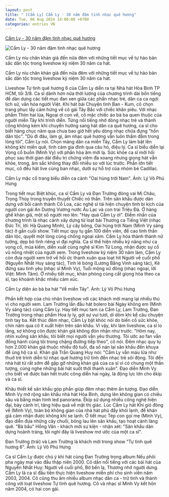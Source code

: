 ```yaml
---
layout: post
title: " [Cẩm Ly] Cẩm Ly - 30 năm đậm tình nhạc quê hương"
date: Tue, 06 Aug 2024 14:00:00 +0700
categories: entries VN
---
```

[Cẩm Ly - 30 năm đậm tình nhạc quê hương](https://baoquangninh.vn/cam-ly-30-nam-dam-tinh-nhac-que-huong-3312328.html)

![Cẩm Ly - 30 năm đậm tình nhạc quê hương](https://media.baoquangninh.vn/thumb/600/upload/image/202408/thumbnail/2242531_d7c7f9aaee3140f57b1064941bc3007e.jpg)

Cẩm Ly níu chân khán giả đến nửa đêm với những tiết mục về tự hào bản sắc dân tộc trong liveshow kỷ niệm 30 năm ca hát.

Cẩm Ly níu chân khán giả đến nửa đêm với những tiết mục về tự hào bản sắc dân tộc trong liveshow kỷ niệm 30 năm ca hát.

Liveshow Tự tình quê hương 6 của Cẩm Ly diễn ra tại Nhà hát Hòa Bình TP HCM, tối 3/8. Ca sĩ dành hơn nửa thời lượng của chương trình dài bốn tiếng để dàn dựng các tiết mục đan xen giữa các phần nhạc trẻ, dân ca ca ngợi lịch sử, văn hóa người Việt. Khi hát bài Chuyện tình Ban - Kum, cô chọn trang phục lấy cảm hứng về cô gái Tây Bắc với chiếc khăn piêu. Với nhạc phẩm Thím hai lúa, Ngoại ơi con về, cô mặc chiếc áo bà ba quen thuộc của người miền Tây khi trình diễn. Từng nổi tiếng nhờ dòng nhạc trẻ và thành công không kém khi chuyển hướng sang hát dân ca quê hương, ca sĩ cho biết hàng chục năm qua chưa bao giờ hết yêu dòng nhạc chứa đựng "hồn dân tộc". "Dù đi đâu, làm gì, âm nhạc quê hương vẫn luôn thấm đẫm trong lòng tôi", Cẩm Ly nói. Chọn mảng dân ca miền Tây, Cẩm Ly làm bật lên không khí miền quê, tình cảm gia đình qua câu hò, điệu lý. Ca sĩ biểu diễn lại Vọng cổ buồn (Minh Vy) với phần hòa âm mới lạ. Sức khỏe ca sĩ mới hồi phục sau thời gian dài điều trị chứng viêm đa xoang nhưng giọng hát vẫn khỏe, trong, âm sắc không thay đổi nhiều so với lúc trước. Phần lớn tiết mục, cô đều hát live cùng ban nhạc, dưới sự hỗ trợ của nhóm bè Cadillac.

Cẩm Ly mặc cổ trang biểu diễn ca cảnh "Oai hùng trời Nam". Ảnh: Lý Võ Phú Hưng

Trong tiết mục Biệt khúc, ca sĩ Cẩm Ly và Đan Trường đóng vai Mị Châu, Trọng Thủy trong truyền thuyết Chiếc nỏ thần. Trên sân khấu được dàn dựng với bối cảnh thành Cổ Loa, các nghệ sĩ tái hiện chuyện tình bi kịch của người con gái An Dương Vương nước Âu Lạc và con trai Triệu Đà. Ở hàng ghế khán giả, một số người reo lên: "Hay quá Cẩm Ly ơi". Điểm nhấn của chương trình là nhạc cảnh xây dựng từ loạt bài Thương ca Tiếng Việt (nhạc Đức Trí, lời: Hà Quang Minh), Lý cây bông, Oai hùng trời Nam (Minh Vy sáng tác) ở gần cuối show. Tiết mục quy tụ gần 100 diễn viên, đề cao tinh thần dân tộc, quyết một lòng cùng chống ngoại xâm. Cẩm Ly hóa thành thành nữ tướng, dẹp bỏ tình riêng vì đại nghĩa. Ca sĩ thể hiện nhiều kỹ năng như ca vọng cổ, múa kiếm, diễn xuất cùng nghệ sĩ Kim Tử Long, nhận được sự cổ vũ nồng nhiệt của người xem. Trong liveshow kỷ niệm 30 năm làm, Cẩm Ly còn đưa người xem trở về hồi ức thanh xuân qua loạt hit Người về cuối phố (Nguyễn Nhất Huy sáng tác), Tình lẻ bóng (Lương Bằng Vinh sáng tác), Kẻ đứng sau tình yêu (nhạc sĩ Minh Vy), Tuổi mộng xứ đông (nhạc ngoại, lời Việt: Minh Tâm). Ở nhiều tiết mục, khán phòng cùng cất giọng hòa theo ca sĩ, tạo khoảnh khắc nhiều cảm xúc.

Cẩm Ly diện áo bà ba hát "Về miền Tây". Ảnh: Lý Võ Phú Hưng

Phần kết hợp của chủ nhân liveshow với các khách mời mang lại nhiều thú vị cho người xem. Lam Trường lần đầu hát bolero bài Ngày không em (Minh Vy sáng tác) cùng Cẩm Ly. Hay tiết mục tam ca Cẩm Ly, Lam Trường, Đan Trường trong nhạc phẩm Hoa ly ly, gợi sự vui tươi, dí dỏm khi kể câu chuyện tình tay ba. Kết thúc đêm nhạc, Cẩm Ly bật khóc nói do biến cố sức khỏe, chín năm qua cô ít xuất hiện trên sân khấu. Vì vậy, khi làm liveshow, ca sĩ lo lắng, sợ không còn được khán giả không đón nhận như trước. "Hôm nay, nhìn xuống sân khấu, tôi biết mọi người vẫn yêu thương. Tôi ước ao fan vẫn đồng hành cùng tôi trong chặng đường tiếp theo", cô nói. Đêm nhạc quy tụ hơn 2.000 khán giả thuộc nhiều độ tuổi, đa số nán lại sân khấu đến khuya để ủng hộ ca sĩ. Khán giả Trần Quang Huy nói: "Cẩm Ly vẫn máu lửa như thuở trẻ trình diễn từ nhạc quê hương trữ tình đến nhạc trẻ sôi động. Tôi đến nhà hát từ rất sớm để gặp gỡ những khán giả của ca sĩ vì có chung một thần tượng, cùng nghe những bài hát suốt thời thanh xuân". Đạo diễn Minh Vy cho biết vé được bán hết trước công diễn hai ngày, là động lực lớn cho êkíp và ca sĩ.

Khâu thiết kế sân khấu góp phần giúp đêm nhạc thêm ấn tượng. Đạo diễn Minh Vy mở rộng sân khấu nhà hát Hòa Bình, dựng lên không gian có chiều sâu và bằng màn hình led panorama. Êkíp sử dụng nhiều công nghệ hiện đại, bày cảnh trí, tăng hiệu quả về mặt thị giác. Lúc Cẩm Ly hát Khi gió đông về (Minh Vy), toàn bộ không gian của nhà hát phủ đầy khói lạnh, để khán giả cảm nhận được không khí se lạnh. Ở tiết mục Tép con gọi mẹ (Minh Vy), đạo diễn đưa những cây chuối, bông lau lên sân khấu, tạo hoạt cảnh làng quê. "Bà bầu" Hồng Vân - khách mời sự kiện - nhận xét: "Sân khấu dàn dựng hoành tráng, tôi nghĩ đây là liveshow mơ ước của một ca sĩ".

Đan Trường (trái) và Lam Trường là khách mời trong show "Tự tình quê hương 6". Ảnh: Lý Võ Phú Hưng

Ca sĩ Cẩm Ly được chú ý khi hát cùng Đan Trường trong album Nếu phôi pha ngày mai vào đầu thập niên 2000. Cô dần nổi tiếng với các bài hát của Nguyễn Nhất Huy: Người về cuối phố, Bờ bến lạ, Thương nhớ người dưng. Cẩm Ly là ca sĩ đầu tiên thực hiện liveshow miễn phí cho sinh viên năm 2003, 2004. Cô cũng thu âm nhiều album nhạc dân ca - trữ tình và thành công với loạt liveshow Tự tình quê hương. Cô và nhạc sĩ Minh Vy kết hôn năm 2004, có hai con gái.

